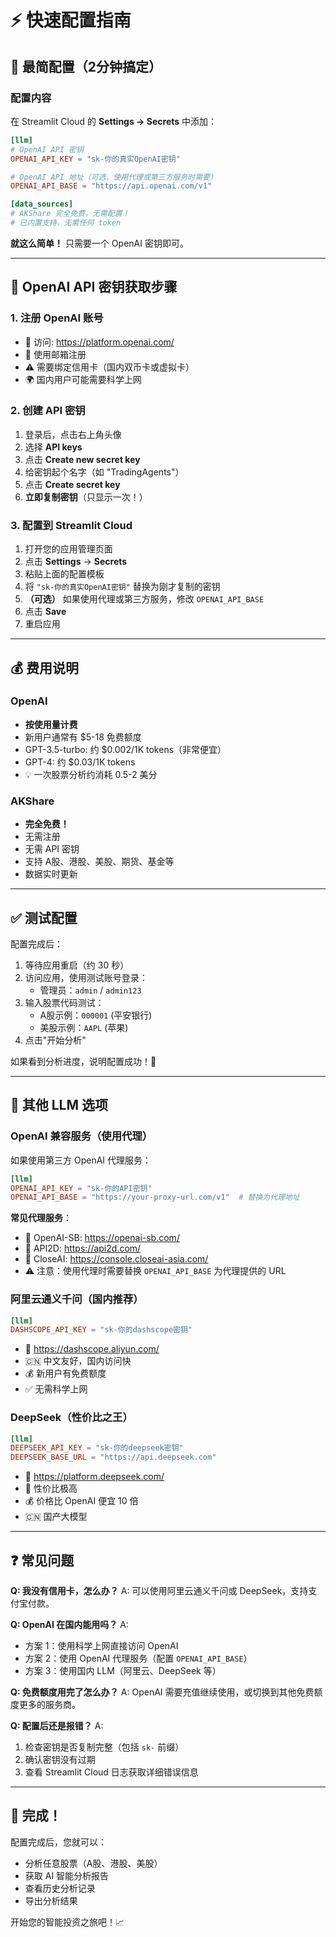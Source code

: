 # ⚡ 快速配置指南

## 🎯 最简配置（2分钟搞定）

### 配置内容

在 Streamlit Cloud 的 **Settings → Secrets** 中添加：

```toml
[llm]
# OpenAI API 密钥
OPENAI_API_KEY = "sk-你的真实OpenAI密钥"

# OpenAI API 地址（可选，使用代理或第三方服务时需要）
OPENAI_API_BASE = "https://api.openai.com/v1"

[data_sources]
# AKShare 完全免费，无需配置！
# 已内置支持，无需任何 token
```

**就这么简单！** 只需要一个 OpenAI 密钥即可。

---

## 📝 OpenAI API 密钥获取步骤

### 1. 注册 OpenAI 账号
- 🔗 访问: https://platform.openai.com/
- 📧 使用邮箱注册
- ⚠️ 需要绑定信用卡（国内双币卡或虚拟卡）
- 🌍 国内用户可能需要科学上网

### 2. 创建 API 密钥
1. 登录后，点击右上角头像
2. 选择 **API keys**
3. 点击 **Create new secret key**
4. 给密钥起个名字（如 "TradingAgents"）
5. 点击 **Create secret key**
6. **立即复制密钥**（只显示一次！）

### 3. 配置到 Streamlit Cloud
1. 打开您的应用管理页面
2. 点击 **Settings** → **Secrets**
3. 粘贴上面的配置模板
4. 将 `"sk-你的真实OpenAI密钥"` 替换为刚才复制的密钥
5. **（可选）** 如果使用代理或第三方服务，修改 `OPENAI_API_BASE`
6. 点击 **Save**
7. 重启应用

---

## 💰 费用说明

### OpenAI
- **按使用量计费**
- 新用户通常有 $5-18 免费额度
- GPT-3.5-turbo: 约 $0.002/1K tokens（非常便宜）
- GPT-4: 约 $0.03/1K tokens
- 💡 一次股票分析约消耗 0.5-2 美分

### AKShare
- **完全免费！**
- 无需注册
- 无需 API 密钥
- 支持 A股、港股、美股、期货、基金等
- 数据实时更新

---

## ✅ 测试配置

配置完成后：

1. 等待应用重启（约 30 秒）
2. 访问应用，使用测试账号登录：
   - 管理员：`admin` / `admin123`
3. 输入股票代码测试：
   - A股示例：`000001` (平安银行)
   - 美股示例：`AAPL` (苹果)
4. 点击"开始分析"

如果看到分析进度，说明配置成功！🎉

---

## 🔄 其他 LLM 选项

### OpenAI 兼容服务（使用代理）

如果使用第三方 OpenAI 代理服务：

```toml
[llm]
OPENAI_API_KEY = "sk-你的API密钥"
OPENAI_API_BASE = "https://your-proxy-url.com/v1"  # 替换为代理地址
```

**常见代理服务**：
- 🔗 OpenAI-SB: https://openai-sb.com/
- 🔗 API2D: https://api2d.com/
- 🔗 CloseAI: https://console.closeai-asia.com/
- ⚠️ 注意：使用代理时需要替换 `OPENAI_API_BASE` 为代理提供的 URL

### 阿里云通义千问（国内推荐）
```toml
[llm]
DASHSCOPE_API_KEY = "sk-你的dashscope密钥"
```
- 🔗 https://dashscope.aliyun.com/
- 🇨🇳 中文友好，国内访问快
- 💰 新用户有免费额度
- ✅ 无需科学上网

### DeepSeek（性价比之王）
```toml
[llm]
DEEPSEEK_API_KEY = "sk-你的deepseek密钥"
DEEPSEEK_BASE_URL = "https://api.deepseek.com"
```
- 🔗 https://platform.deepseek.com/
- 💎 性价比极高
- 💰 价格比 OpenAI 便宜 10 倍
- 🇨🇳 国产大模型

---

## ❓ 常见问题

**Q: 我没有信用卡，怎么办？**
A: 可以使用阿里云通义千问或 DeepSeek，支持支付宝付款。

**Q: OpenAI 在国内能用吗？**
A: 
- 方案 1：使用科学上网直接访问 OpenAI
- 方案 2：使用 OpenAI 代理服务（配置 `OPENAI_API_BASE`）
- 方案 3：使用国内 LLM（阿里云、DeepSeek 等）

**Q: 免费额度用完了怎么办？**
A: OpenAI 需要充值继续使用，或切换到其他免费额度更多的服务商。

**Q: 配置后还是报错？**
A: 
1. 检查密钥是否复制完整（包括 `sk-` 前缀）
2. 确认密钥没有过期
3. 查看 Streamlit Cloud 日志获取详细错误信息

---

## 🎉 完成！

配置完成后，您就可以：
- 分析任意股票（A股、港股、美股）
- 获取 AI 智能分析报告
- 查看历史分析记录
- 导出分析结果

开始您的智能投资之旅吧！📈

